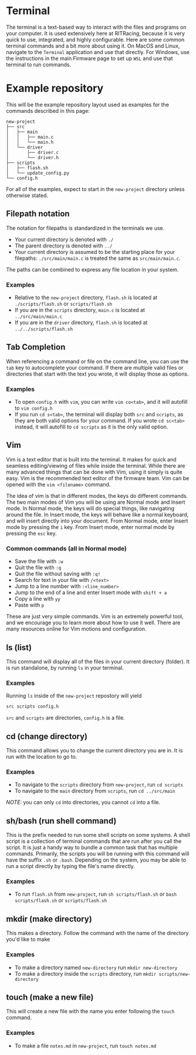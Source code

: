 # Terminal
The terminal is a text-based way to interact with the files and programs on your computer.
It is used extensively here at RITRacing, because it is very quick to use, integrated, and highly configurable.
Here are some common terminal commands and a bit more about using it. On MacOS and Linux, navigate to the `Terminal`
application and use that directly. For Windows, use the instructions in the main Firmware page to set up `WSL` and use 
that terminal to run commands.

# Example repository
This will be the example repository layout used as examples for the commands described in this page:
```
new-project
├── src
│   ├── main
│   │   ├── main.c
│   │   └── main.h
│   └── driver
│       ├── driver.c
│       └── driver.h
├── scripts
│   ├── flash.sh
│   └── update_config.py
└── config.h
```

For all of the examples, expect to start in the `new-project` directory unless otherwise stated.

## Filepath notation
The notation for filepaths is standardized in the terminals we use.
- Your current directory is denoted with `./`
- The parent directory is denoted with `../`
- Your current directory is assumed to be the starting place for your filepaths: 
`./src/main/main.c` is treated the same as `src/main/main.c`.

The paths can be combined to express any file location in your system.

### Examples
- Relative to the `new-project` directory, `flash.sh` is located at `./scripts/flash.sh` or `scripts/flash.sh`
- If you are in the `scripts` directory, `main.c` is located at `../src/main/main.c`
- If you are in the `driver` directory, `flash.sh` is located at `../../scripts/flash.sh`


## Tab Completion
When referencing a command or file on the command line, you can use the `tab` key to autocomplete your command.
If there are multiple valid files or directories that start with the text you wrote, it will display those as options.

### Examples
- To open `config.h` with `vim`, you can write `vim co<tab>`, and it will autofill to `vim config.h`
- If you run `cd s<tab>`, the terminal will display both `src` and `scripts`, as they are both valid options for your command.
If you wrote `cd sc<tab>` instead, it will autofill to `cd scripts` as it is the only valid option.


## Vim
Vim is a text editor that is built into the terminal. It makes for quick and seamless editing/viewing of files while inside the terminal.
While there are many advanced things that can be done with Vim, using it simply is quite easy. Vim is the recommended text editor
of the firmware team. Vim can be opened with the `vim <filename>` command. 

The idea of vim is that in different modes, the keys do different commands. The two main modes of Vim you will be using are 
Normal mode and Insert mode. In Normal mode, the keys will do special things, like navigating around the file.
In Insert mode, the keys will behave like a normal keyboard, and will insert directly into your document.
From Normal mode, enter Insert mode by pressing the `i` key. From Insert mode, enter normal mode by pressing the `esc` key.

### Common commands (all in Normal mode)
- Save the file with `:w`
- Quit the file with `:q`
- Quit the file without saving with `:q!`
- Search for text in your file with `/<text>`
- Jump to a line number with `:<line_number>`
- Jump to the end of a line and enter Insert mode with `shift + a`
- Copy a line with `yy`
- Paste with `p`

These are just very simple commands. Vim is an extremely powerful tool, and we encourage you to learn more about how to use it well.
There are many resources online for Vim motions and configuration.

## ls (list)
This command will display all of the files in your current directory (folder).
It is run standalone, by running `ls` in your terminal.

### Examples
Running `ls` inside of the `new-project` repostory will yield
```bash
src scripts config.h
```
`src` and `scripts` are directories, `config.h` is a file.


## cd (change directory)
This command allows you to change the current directory you are in. It is run with the location to go to.

### Examples
- To navigate to the `scripts` directory from `new-project`, run `cd scripts`
- To navigate to the `main` directory from `scripts`, run `cd ../src/main`

*NOTE:* you can only `cd` into directories, you cannot `cd` into a file.


## sh/bash (run shell command)
This is the prefix needed to run some shell scripts on some systems.
A shell script is a collection of terminal commands that are run after you call the script. It is just a handy way
to bundle a common task that has multiple commands. Primarily, the scripts you will be running with this command will 
have the suffix `.sh` or `.bash`. Depending on the system, you may be able to run a script directly by typing the file's
name directly.

### Examples
- To run `flash.sh` from `new-project`, run `sh scripts/flash.sh` or `bash scripts/flash.sh` or `scripts/flash.sh`


## mkdir (make directory)
This makes a directory. Follow the command with the name of the directory you'd like to make

### Examples
- To make a directory named `new-directory` run `mkdir new-directory`
- To make a directory inside the `scripts` directory, run `mkdir scripts/new-directory`


## touch (make a new file)
This will create a new file with the name you enter following the `touch` command.

### Examples
- To make a file `notes.md` in `new-project`, run `touch notes.md`


